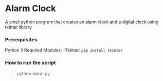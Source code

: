 # Alarm Clock
A small python program that creates an alarm clock and a digital clock using tkinter library

### Prerequisites
Python 3
Required Modules:
-Tkinter: `pip install tkinter`

### How to run the script
> python alarm.py
